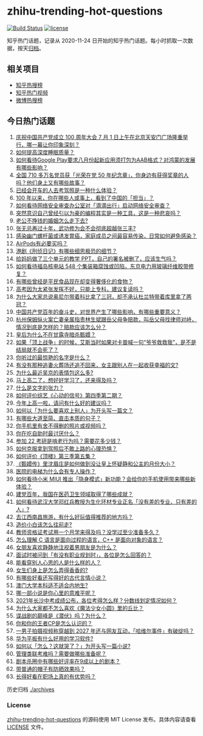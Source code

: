 # zhihu-trending-hot-questions

[![Build Status](https://github.com/justjavac/zhihu-trending-hot-questions/workflows/ci/badge.svg?branch=master)](https://github.com/justjavac/zhihu-trending-hot-questions/actions)
[![license](https://img.shields.io/github/license/justjavac/zhihu-trending-hot-questions)](https://github.com/justjavac/zhihu-trending-hot-questions/blob/master/LICENSE)

知乎热门话题，记录从 2020-11-24 日开始的知乎热门话题。每小时抓取一次数据，按天[归档](./archives)。

## 相关项目

- [知乎热搜榜](https://github.com/justjavac/zhihu-trending-top-search)
- [知乎热门视频](https://github.com/justjavac/zhihu-trending-hot-video)
- [微博热搜榜](https://github.com/justjavac/weibo-trending-hot-search)

## 今日热门话题

<!-- BEGIN -->
<!-- 最后更新时间 Sun Jul 04 2021 07:01:37 GMT+0800 (China Standard Time) -->

1. [庆祝中国共产党成立 100 周年大会 7 月 1
   日上午在北京天安门广场隆重举行，哪一幕让你印象深刻？](https://www.zhihu.com/question/469219832)
2. [如何提高深度睡眠质量？](https://www.zhihu.com/question/21367788)
3. [如何看待Google
   Play要求八月份起新应用须打包为AAB格式？对鸿蒙的发展有哪些影响？](https://www.zhihu.com/question/469588431)
4. [全国 710 多万名党员获「光荣在党 50
   年纪念章」，你身边有获得奖章的人吗？他们身上又有哪些故事？](https://www.zhihu.com/question/469220759)
5. [已经会开车的人去考驾照是一种什么体验？](https://www.zhihu.com/question/61195942)
6. [100 年以来，你在哪些人或事上，看到了中国的「担当」？](https://www.zhihu.com/question/469083054)
7. [如何看待网络安全审查办公室对「滴滴出行」启动网络安全审查？](https://www.zhihu.com/question/469590210)
8. [突然意识自己曾经引以为豪的编程其实是一种工具，这是一种悲哀吗？](https://www.zhihu.com/question/469223256)
9. [老公不挣钱的婚姻怎么走下去?](https://www.zhihu.com/question/374704037)
10. [张无忌再过十年，武功修为会不会彻底超越张三丰?](https://www.zhihu.com/question/458327600)
11. [感染幽门螺杆菌或诱发胃癌，家庭成员之间最容易传染，日常如何避免感染？](https://www.zhihu.com/question/469701438)
12. [AirPods有必要买吗？](https://www.zhihu.com/question/465884888)
13. [港剧《刑侦日记》有哪些细思极恐的细节？](https://www.zhihu.com/question/465226369)
14. [给妈妈做了三个单元的教学 PPT，自己的署名被删了，应该生气吗？](https://www.zhihu.com/question/466380653)
15. [如何看待福岛核电站 548
    个集装箱腐蚀或凹陷，东京电力用玻璃纤维胶带修复？](https://www.zhihu.com/question/469544314)
16. [有哪些曾经是平民食品现在却变得奢侈化的食物？](https://www.zhihu.com/question/468524945)
17. [高考因为太紧张发挥不好，只能上专科，建议复读吗？](https://www.zhihu.com/question/468480228)
18. [为什么大家总说奥尼尔带着科比拿了三冠，却不承认杜兰特带着库里拿了两冠？](https://www.zhihu.com/question/466820448)
19. [中国共产党百年的奋斗史，对世界产生了哪些影响，有哪些重要意义？](https://www.zhihu.com/question/469274581)
20. [杭州保姆纵火案亡妻亲属指责林生斌跟岳父母争赔款，叫岳父母找律师对峙，情况到底是怎样的？赔款应该怎么分？](https://www.zhihu.com/question/469306984)
21. [皇后为什么不在甘露寺暗杀甄嬛？](https://www.zhihu.com/question/323782581)
22. [如果「顶上战争」的时候，艾斯当时如果对卡普喊一句“爷爷救救我”，是不是结局就不会死了？](https://www.zhihu.com/question/275781764)
23. [你听过的最惊艳的名字是什么？](https://www.zhihu.com/question/265694919)
24. [有没有那种追妻火葬场还追不回来，女主跟别人在一起收获幸福的文?](https://www.zhihu.com/question/408254252)
25. [为什么最近吴京的表情包这么多?](https://www.zhihu.com/question/459051105)
26. [马上高二了，想好好学习了，还来得及吗？](https://www.zhihu.com/question/464340442)
27. [什么是文字的张力？](https://www.zhihu.com/question/20815158)
28. [如何评价综艺《心动的信号》第四季第二期？](https://www.zhihu.com/question/469588792)
29. [今年上高一啦，请问有什么好的建议吗？](https://www.zhihu.com/question/467877062)
30. [如何以「为什么要喜欢上别人」为开头写一篇文？](https://www.zhihu.com/question/443120413)
31. [有哪些大道至简、直击本质的句子？](https://www.zhihu.com/question/466361764)
32. [你手机里有舍不得删的照片或视频吗？](https://www.zhihu.com/question/312849874)
33. [你在吃自助时最讨厌什么？](https://www.zhihu.com/question/63212359)
34. [参加 22 考研是啃老行为吗？需要花多少钱？](https://www.zhihu.com/question/469453406)
35. [如何克服拿到驾照后不敢上路的心理恐惧？](https://www.zhihu.com/question/378244895)
36. [如何评价《顶楼》第三季第五集？](https://www.zhihu.com/question/469569647)
37. [《甄嬛传》里沈眉庄是如何做到没让皇上怀疑静和公主的月份大小？](https://www.zhihu.com/question/451619488)
38. [医院的电梯为什么会有专人操作？](https://www.zhihu.com/question/275348817)
39. [如何看待小米 MIUI
    推出「隐身模式」新功能？会给你的手机使用带来哪些新体验？](https://www.zhihu.com/question/469242892)
40. [建党百年，我国在医药卫生领域取得了哪些成就？](https://www.zhihu.com/question/468756547)
41. [如何看待武汉大学邓红兵教授为生化环材专业正名「没有差的专业，只有差的人」?](https://www.zhihu.com/question/469600953)
42. [去江西南昌旅游，有什么好玩值得推荐的地方吗？](https://www.zhihu.com/question/348057500)
43. [造价小白该怎么往前走?](https://www.zhihu.com/question/459896991)
44. [教师资格证考试用一个月学来得及吗？没学过至少准备多久？](https://www.zhihu.com/question/412569772)
45. [怎么理解 C 语言是面向过程的语言，C++ 是面向对象的语言？](https://www.zhihu.com/question/24425316)
46. [女朋友喜欢静静地注视着男朋友是为什么？](https://www.zhihu.com/question/309919749)
47. [面试时被问到「有没有职业规划时」，各位是怎么回答的？](https://www.zhihu.com/question/19850945)
48. [能看穿别人心思的人是什么样的人？](https://www.zhihu.com/question/27095943)
49. [女生们身上是怎么弄得香香的?](https://www.zhihu.com/question/285951733)
50. [有哪些好看还写得好的古代言情小说？](https://www.zhihu.com/question/305808724)
51. [澳门大学本科适不适合内地生?](https://www.zhihu.com/question/371477684)
52. [哪一部小说是你心里的意难平呢？](https://www.zhihu.com/question/467675119)
53. [2021年长沙中考成绩公布，各位考得怎么样？分数线划定情况如何？](https://www.zhihu.com/question/469625668)
54. [为什么大家都不怎么喜欢《魔法少女小圆》里的丘比？](https://www.zhihu.com/question/37154229)
55. [谍战剧的巅峰是《潜伏》吗？为什么？](https://www.zhihu.com/question/467430277)
56. [你和你的王者CP是怎么认识的？](https://www.zhihu.com/question/465183546)
57. [一男子拍摄视频称穿越到 2027
    年还与网友互动，「哈维尔事件」有破绽吗？](https://www.zhihu.com/question/466675842)
58. [华为平板有什么好用的学习软件?](https://www.zhihu.com/question/310728794)
59. [如何以「怎么？这就哭了？」为开头写一篇小说?](https://www.zhihu.com/question/453484837)
60. [管理类联考难吗？需要做哪些准备呢？](https://www.zhihu.com/question/339992123)
61. [剧本杀圈中有哪些好评率在9成以上的剧本？](https://www.zhihu.com/question/376559705)
62. [带普通的帽子有防晒效果吗？](https://www.zhihu.com/question/444213755)
63. [长得好看在职场上真的有优势吗？](https://www.zhihu.com/question/461972771)

<!-- END -->

历史归档 [./archives](./archives)

### License

[zhihu-trending-hot-questions](https://github.com/justjavac/zhihu-trending-hot-questions)
的源码使用 MIT License 发布。具体内容请查看 [LICENSE](./LICENSE) 文件。
